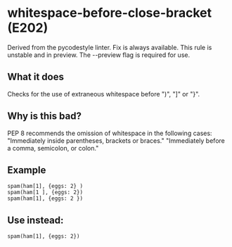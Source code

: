 # whitespace-before-close-bracket (E202)
Derived from the pycodestyle linter.
Fix is always available.
This rule is unstable and in preview. The --preview flag is required for use.
## What it does
Checks for the use of extraneous whitespace before ")", "]" or "}".
## Why is this bad?
PEP 8 recommends the omission of whitespace in the following cases:
"Immediately inside parentheses, brackets or braces."
"Immediately before a comma, semicolon, or colon."
## Example
```
spam(ham[1], {eggs: 2} )
spam(ham[1 ], {eggs: 2})
spam(ham[1], {eggs: 2 })
```
## Use instead:
```
spam(ham[1], {eggs: 2})
```